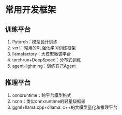 # 常用开发框架

## 训练平台
1. Pytorch：模型设计训练
2. verl：常用的RL强化学习训练框架
3. llamafactory：大模型微调平台
4. torchrun+DeepSpeed：分布式训练
5. agent-lightning：训练自己Agent

## 推理平台
1. onnxruntime：跨平台模型格式 
2. ncnn：类似onnxruntime的轻量级框架 
3. ggml+llama.cpp+ollama: c++的大模型量化和推理平台